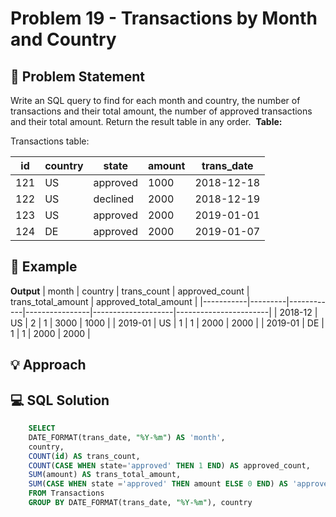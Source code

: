 # Problem 19 - Transactions by Month and Country


## 📄 Problem Statement
Write an SQL query to find for each month and country, the number of transactions and their total amount, the number of approved transactions and their total amount.
Return the result table in any order. 
**Table:** 

Transactions table:

| id   | country | state    | amount | trans_date |
|------|--------|-----------|--------|------------|
| 121  | US      | approved | 1000   | 2018-12-18 |
| 122  | US      | declined | 2000   | 2018-12-19 |
| 123  | US      | approved | 2000   | 2019-01-01 |
| 124  | DE      | approved | 2000   | 2019-01-07 |

## 🧪 Example

**Output**
| month    | country | trans_count | approved_count | trans_total_amount | approved_total_amount |
|-----------|---------|------------|----------------|--------------------|-----------------------|
| 2018-12  | US      | 2           | 1              | 3000               | 1000                  |
| 2019-01  | US      | 1           | 1              | 2000               | 2000                  |
| 2019-01  | DE      | 1           | 1              | 2000               | 2000                  |

## 💡 Approach


## 💻 SQL Solution

```sql
    SELECT 
    DATE_FORMAT(trans_date, "%Y-%m") AS 'month',
    country,
    COUNT(id) AS trans_count,
    COUNT(CASE WHEN state='approved' THEN 1 END) AS approved_count,
    SUM(amount) AS trans_total_amount,
    SUM(CASE WHEN state ='approved' THEN amount ELSE 0 END) AS 'approved_total_amount'
    FROM Transactions
    GROUP BY DATE_FORMAT(trans_date, "%Y-%m"), country
